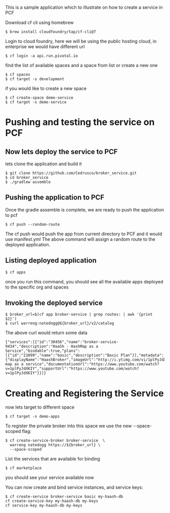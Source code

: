 This is a sample application which to illustrate on how to create a service in PCF

Download cf cli using homebrew
```console
$ brew install cloudfoundry/tap/cf-cli@7
```
Login to cloud foundry, here we will be using the public hosting cloud, in enterprise we would have different url
```console
$ cf login -a api.run.pivotal.io
```
find the list of available spaces and a space from list or create a new one
```console
$ cf spaces
$ cf target -s development
```
if you would like to create a new space
```console
$ cf create-space demo-service
$ cf target -s demo-service
```
# Pushing and testing the service on PCF
## Now lets deploy the service to PCF
lets clone the application and build it
```console
$ git clone https://github.com/Cedrusco/broker_service.git
$ cd broker_service
$ ./gradlew assemble
```
## Pushing the application to PCF
Once the gradle assemble is complete, we are ready to push the application to pcf

```console
$ cf push --random-route
```
The cf push would push the app from current directory to PCF and it would use manifest.yml
The above command will assign a random route to the deployed application.

## Listing deployed application
```console
$ cf apps
```
once you run this command, you should see all the available apps deployed to the specific org and spaces
## Invoking the deployed service
```console
$ broker_url=$(cf app broker-service | grep routes: | awk '{print $2}')
$ curl warreng:natedogg@${broker_url}/v2/catalog
```
The above curl would return some data
```console
{"services":[{"id":"30456","name":"broker-service-9434","description":"HaaSh - HashMap as a Service","bindable":true,"plans":[{"id":"21099","name":"basic","description":"Basic Plan"}],"metadata":{"displayName":"HaashBroker","imageUrl":"http://i.ytimg.com/vi/1plPyJdXKIY/mqdefault.jpg","longDescription":"Hash map as a service","documentationUrl":"https://www.youtube.com/watch?v=1plPyJdXKIY","supportUrl":"https://www.youtube.com/watch?v=1plPyJdXKIY"}}]}
```
# Creating and Registering the Service
now lets target to different space
```console
$ cf target -s demo-apps
```
To register the private broker into this space we use the new --space-scoped flag:
```console
$ cf create-service-broker broker-service  \
  warreng natedogg https://${broker_url} \
  --space-scoped
```
List the services that are available for binding
```console
$ cf marketplace
```
you should see your service available now

You can now create and bind service instances, and service keys:
```console
$ cf create-service broker-service basic my-haash-db
cf create-service-key my-haash-db my-keys 
cf service-key my-haash-db my-keys
```